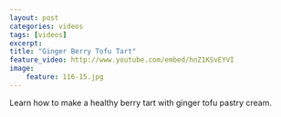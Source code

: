 ```yaml
---
layout: post
categories: videos
tags: [videos]
excerpt: 
title: "Ginger Berry Tofu Tart"
feature_video: http://www.youtube.com/embed/hnZ1KSvEYVI
image:
    feature: 116-15.jpg
---
```


Learn how to make a healthy berry tart with ginger tofu pastry cream.
